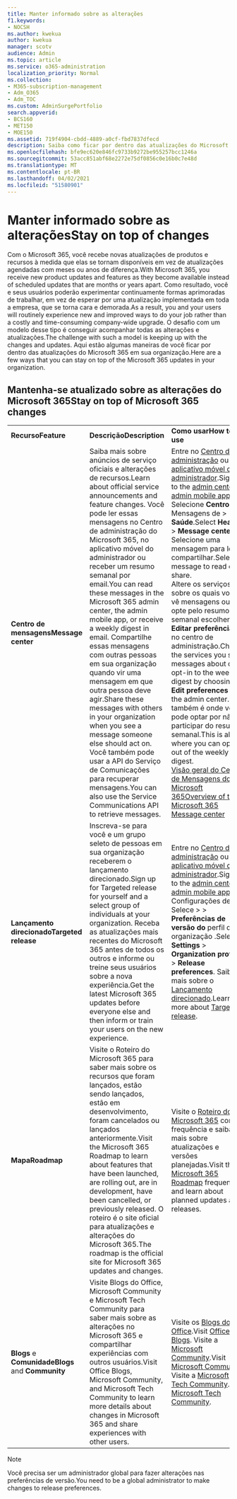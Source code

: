 ```yaml
---
title: Manter informado sobre as alterações
f1.keywords:
- NOCSH
ms.author: kwekua
author: kwekua
manager: scotv
audience: Admin
ms.topic: article
ms.service: o365-administration
localization_priority: Normal
ms.collection:
- M365-subscription-management
- Adm_O365
- Adm_TOC
ms.custom: AdminSurgePortfolio
search.appverid:
- BCS160
- MET150
- MOE150
ms.assetid: 719f4904-cbdd-4889-a0cf-fbd7837dfecd
description: Saiba como ficar por dentro das atualizações do Microsoft 365 usando Central de Mensagens, Lançamento Direcionado, Roteiro e Blogs e Comunidade.
ms.openlocfilehash: bfe9ec620e846fc9733b9272be955257bcc1246a
ms.sourcegitcommit: 53acc851abf68e2272e75df0856c0e16b0c7e48d
ms.translationtype: MT
ms.contentlocale: pt-BR
ms.lasthandoff: 04/02/2021
ms.locfileid: "51580901"
---
```

# <a name="stay-on-top-of-changes"></a><span data-ttu-id="1132d-103">Manter informado sobre as alterações</span><span class="sxs-lookup"><span data-stu-id="1132d-103">Stay on top of changes</span></span>

<span data-ttu-id="1132d-104">Com o Microsoft 365, você recebe novas atualizações de produtos e recursos à medida que elas se tornam disponíveis em vez de atualizações agendadas com meses ou anos de diferença.</span><span class="sxs-lookup"><span data-stu-id="1132d-104">With Microsoft 365, you receive new product updates and features as they become available instead of scheduled updates that are months or years apart.</span></span> <span data-ttu-id="1132d-105">Como resultado, você e seus usuários poderão experimentar continuamente formas aprimoradas de trabalhar, em vez de esperar por uma atualização implementada em toda a empresa, que se torna cara e demorada.</span><span class="sxs-lookup"><span data-stu-id="1132d-105">As a result, you and your users will routinely experience new and improved ways to do your job rather than a costly and time-consuming company-wide upgrade.</span></span> <span data-ttu-id="1132d-106">O desafio com um modelo desse tipo é conseguir acompanhar todas as alterações e atualizações.</span><span class="sxs-lookup"><span data-stu-id="1132d-106">The challenge with such a model is keeping up with the changes and updates.</span></span> <span data-ttu-id="1132d-107">Aqui estão algumas maneiras de você ficar por dentro das atualizações do Microsoft 365 em sua organização.</span><span class="sxs-lookup"><span data-stu-id="1132d-107">Here are a few ways that you can stay on top of the Microsoft 365 updates in your organization.</span></span>

## <a name="stay-on-top-of-microsoft-365-changes"></a><span data-ttu-id="1132d-108">Mantenha-se atualizado sobre as alterações do Microsoft 365</span><span class="sxs-lookup"><span data-stu-id="1132d-108">Stay on top of Microsoft 365 changes</span></span>

||||
|:-----|:-----|:-----|
|<span data-ttu-id="1132d-109">**Recurso**</span><span class="sxs-lookup"><span data-stu-id="1132d-109">**Feature**</span></span> <br/> |<span data-ttu-id="1132d-110">**Descrição**</span><span class="sxs-lookup"><span data-stu-id="1132d-110">**Description**</span></span> <br/> |<span data-ttu-id="1132d-111">**Como usar**</span><span class="sxs-lookup"><span data-stu-id="1132d-111">**How to use**</span></span> <br/> |
|<span data-ttu-id="1132d-112">**Centro de mensagens**</span><span class="sxs-lookup"><span data-stu-id="1132d-112">**Message center**</span></span> <br/> |<span data-ttu-id="1132d-113">Saiba mais sobre anúncios de serviço oficiais e alterações de recursos.</span><span class="sxs-lookup"><span data-stu-id="1132d-113">Learn about official service announcements and feature changes.</span></span> <span data-ttu-id="1132d-114">Você pode ler essas mensagens no Centro de administração do Microsoft 365, no aplicativo móvel do administrador ou receber um resumo semanal por email.</span><span class="sxs-lookup"><span data-stu-id="1132d-114">You can read these messages in the Microsoft 365 admin center, the admin mobile app, or receive a weekly digest in email.</span></span> <span data-ttu-id="1132d-115">Compartilhe essas mensagens com outras pessoas em sua organização quando vir uma mensagem em que outra pessoa deve agir.</span><span class="sxs-lookup"><span data-stu-id="1132d-115">Share these messages with others in your organization when you see a message someone else should act on.</span></span> <span data-ttu-id="1132d-116">Você também pode usar a API do Serviço de Comunicações para recuperar mensagens.</span><span class="sxs-lookup"><span data-stu-id="1132d-116">You can also use the Service Communications API to retrieve messages.</span></span>  <br/> |<span data-ttu-id="1132d-117">Entre no [Centro de administração](../admin-overview/about-the-admin-center.md) ou [no aplicativo móvel do administrador](../admin-overview/admin-mobile-app.md).</span><span class="sxs-lookup"><span data-stu-id="1132d-117">Sign in to the [admin center](../admin-overview/about-the-admin-center.md) or [admin mobile app](../admin-overview/admin-mobile-app.md).</span></span> <span data-ttu-id="1132d-118">Selecione **Centro de** Mensagens de \> **Saúde**.</span><span class="sxs-lookup"><span data-stu-id="1132d-118">Select **Health** \> **Message center**.</span></span> <span data-ttu-id="1132d-119">Selecione uma mensagem para ler ou compartilhar.</span><span class="sxs-lookup"><span data-stu-id="1132d-119">Select a message to read or share.</span></span>  <br/> <span data-ttu-id="1132d-120">Altere os serviços sobre os quais você vê mensagens ou opte pelo resumo semanal escolhendo **Editar preferências** no centro de administração.</span><span class="sxs-lookup"><span data-stu-id="1132d-120">Change the services you see messages about or opt-in to the weekly digest by choosing **Edit preferences** in the admin center.</span></span> <span data-ttu-id="1132d-121">Isso também é onde você pode optar por não participar do resumo semanal.</span><span class="sxs-lookup"><span data-stu-id="1132d-121">This is also where you can opt-out of the weekly digest.</span></span>  <br/> [<span data-ttu-id="1132d-122">Visão geral do Centro de Mensagens do Microsoft 365</span><span class="sxs-lookup"><span data-stu-id="1132d-122">Overview of the Microsoft 365 Message center</span></span>](message-center.md) <br/> |
|<span data-ttu-id="1132d-123">**Lançamento direcionado**</span><span class="sxs-lookup"><span data-stu-id="1132d-123">**Targeted release**</span></span> <br/> |<span data-ttu-id="1132d-124">Inscreva-se para você e um grupo seleto de pessoas em sua organização receberem o lançamento direcionado.</span><span class="sxs-lookup"><span data-stu-id="1132d-124">Sign up for Targeted release for yourself and a select group of individuals at your organization.</span></span> <span data-ttu-id="1132d-125">Receba as atualizações mais recentes do Microsoft 365 antes de todos os outros e informe ou treine seus usuários sobre a nova experiência.</span><span class="sxs-lookup"><span data-stu-id="1132d-125">Get the latest Microsoft 365 updates before everyone else and then inform or train your users on the new experience.</span></span>  <br/> |<span data-ttu-id="1132d-126">Entre no [Centro de administração](../admin-overview/about-the-admin-center.md) ou [no aplicativo móvel do administrador](../admin-overview/admin-mobile-app.md).</span><span class="sxs-lookup"><span data-stu-id="1132d-126">Sign in to the [admin center](../admin-overview/about-the-admin-center.md) or [admin mobile app](../admin-overview/admin-mobile-app.md).</span></span> <span data-ttu-id="1132d-127">Configurações  de Selece \>  \> **Preferências de versão do** perfil da organização .</span><span class="sxs-lookup"><span data-stu-id="1132d-127">Selece **Settings** \> **Organization profile** \> **Release preferences**.</span></span> <span data-ttu-id="1132d-128">Saiba mais sobre o [Lançamento direcionado](release-options-in-office-365.md).</span><span class="sxs-lookup"><span data-stu-id="1132d-128">Learn more about [Targeted release](release-options-in-office-365.md).</span></span>  <br/> |
|<span data-ttu-id="1132d-129">**Mapa**</span><span class="sxs-lookup"><span data-stu-id="1132d-129">**Roadmap**</span></span> <br/> |<span data-ttu-id="1132d-130">Visite o Roteiro do Microsoft 365 para saber mais sobre os recursos que foram lançados, estão sendo lançados, estão em desenvolvimento, foram cancelados ou lançados anteriormente.</span><span class="sxs-lookup"><span data-stu-id="1132d-130">Visit the Microsoft 365 Roadmap to learn about features that have been launched, are rolling out, are in development, have been cancelled, or previously released.</span></span> <span data-ttu-id="1132d-131">O roteiro é o site oficial para atualizações e alterações do Microsoft 365.</span><span class="sxs-lookup"><span data-stu-id="1132d-131">The roadmap is the official site for Microsoft 365 updates and changes.</span></span>  <br/> |<span data-ttu-id="1132d-132">Visite o [Roteiro do Microsoft 365](https://www.microsoft.com/microsoft-365/roadmap) com frequência e saiba mais sobre atualizações e versões planejadas.</span><span class="sxs-lookup"><span data-stu-id="1132d-132">Visit the [Microsoft 365 Roadmap](https://www.microsoft.com/microsoft-365/roadmap) frequently and learn about planned updates and releases.</span></span>  <br/> |
|<span data-ttu-id="1132d-133">**Blogs** e **Comunidade**</span><span class="sxs-lookup"><span data-stu-id="1132d-133">**Blogs** and **Community**</span></span> <br/> |<span data-ttu-id="1132d-134">Visite Blogs do Office, Microsoft Community e Microsoft Tech Community para saber mais sobre as alterações no Microsoft 365 e compartilhar experiências com outros usuários.</span><span class="sxs-lookup"><span data-stu-id="1132d-134">Visit Office Blogs, Microsoft Community, and Microsoft Tech Community to learn more details about changes in Microsoft 365 and share experiences with other users.</span></span>  <br/> |<span data-ttu-id="1132d-135">Visite os [Blogs do Office](https://www.microsoft.com/en-us/microsoft-365/blog/).</span><span class="sxs-lookup"><span data-stu-id="1132d-135">Visit [Office Blogs](https://www.microsoft.com/en-us/microsoft-365/blog/).</span></span> <span data-ttu-id="1132d-136">Visite a [Microsoft Community](https://answers.microsoft.com).</span><span class="sxs-lookup"><span data-stu-id="1132d-136">Visit [Microsoft Community](https://answers.microsoft.com).</span></span> <span data-ttu-id="1132d-137">Visite a [Microsoft Tech Community](https://techcommunity.microsoft.com).</span><span class="sxs-lookup"><span data-stu-id="1132d-137">Visit [Microsoft Tech Community](https://techcommunity.microsoft.com).</span></span>  <br/> |

> [!NOTE]
> <span data-ttu-id="1132d-138">Você precisa ser um administrador global para fazer alterações nas preferências de versão.</span><span class="sxs-lookup"><span data-stu-id="1132d-138">You need to be a global administrator to make changes to release preferences.</span></span>
